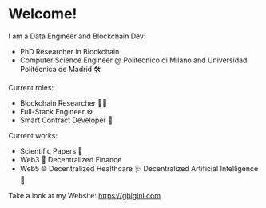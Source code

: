 # Welcome!

I am a Data Engineer and Blockchain Dev:
- PhD Researcher in Blockchain
- Computer Science Engineer @ Politecnico di Milano and Universidad Politécnica de Madrid 🛠️

Current roles:
- Blockchain Researcher 👨‍🔬 
- Full-Stack Engineer ⚙️
- Smart Contract Developer 📜

Current works:
- Scientific Papers 📜
- Web3 📲 Decentralized Finance
- Web5 🌐 Decentralized Healthcare 🩺 Decentralized Artificial Intelligence 🤖 

Take a look at my Website: https://gbigini.com
